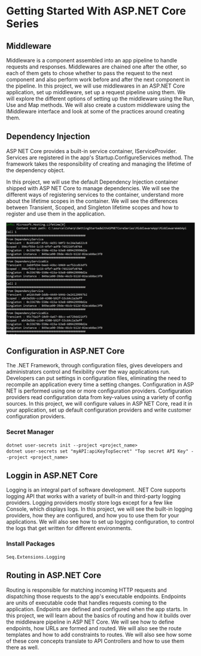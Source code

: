 # Getting Started With ASP.NET Core Series

## Middleware

Middleware is a component assembled into an app pipeline to handle requests and responses. Middlewares are chained one after the other, so each of them gets to chose whether to pass the request to the next component and also perform work before and after the next component in the pipeline. In this project, we will use middlewares in an ASP.NET Core application, set up middleware, set up a request pipeline using them. We will explore the different options of setting up the middleware using the Run, Use and Map methods. We will also create a custom middleware using the IMiddleware interface and look at some of the practices around creating them.


## Dependency Injection

ASP NET Core provides a built-in service container, IServiceProvider. Services are registered in the app's Startup.ConfigureServices method.  The framework takes the responsibility of creating and managing the lifetime of the dependency object.

In this project, we will use the default Dependency Injection container shipped with ASP NET Core to manage dependencies. We will see the different ways of registering services to the container, understand more about the lifetime scopes in the container. We will see the differences between Transient, Scoped, and Singleton lifetime scopes and how to register and use them in the application.

<img src="/pictures/scopes.png" title="scopes"  width="900">


## Configuration in ASP.NET Core

 The .NET Framework, through configuration files, gives developers and administrators control and flexibility over the way applications run. Developers can put settings in configuration files, eliminating the need to recompile an application every time a setting changes. Configuration in ASP NET is performed using one or more configuration providers. Configuration providers read configuration data from key-values using a variety of config sources. In this project, we will configure values in ASP NET Core, read it in your application, set up default configuration providers and write customer configuration providers.

### Secret Manager
```
dotnet user-secrets init --project <project_name>
dotnet user-secrets set "myAPI:apiKeyTopSecret" "Top secret API Key" --project <project_name>
```


## Loggin in ASP.NET Core

Logging is an integral part of software development. .NET Core supports logging API that works with a variety of built-in and third-party logging providers. Logging providers mostly store logs except for a few like Console, which displays logs. In this project, we will see the built-in logging providers, how they are configured, and how you to use them for your applications. We will also see how to set up logging configuration, to control the logs that get written for different environments.

### Install Packages
```
Seq.Extensions.Logging
```


## Routing in ASP.NET Core

Routing is responsible for matching incoming HTTP requests and dispatching those requests to the app's executable endpoints. Endpoints are units of executable code that handles requests coming to the application. Endpoints are defined and configured when the app starts. In this project, we will learn about the basics of routing and how it builds over the middleware pipeline in ASP NET Core. We will see how to define endpoints, how URLs are formed and routed. We will also see the route templates and how to add constraints to routes. We will also see how some of these core concepts translate to API Controllers and how to use them there as well.

